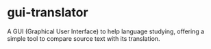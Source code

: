 # gui-translator
A GUI (Graphical User Interface) to help language studying, offering a simple tool to compare source text with its translation.
